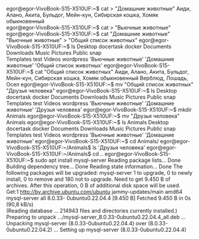egor@egor-VivoBook-S15-X510UF:~$ cat > "Домашние животные"
Аиди, Алано, Акита, Бульдог, Мейн-кун, Сибирская кошка, Хомяк обыкновенный   
egor@egor-VivoBook-S15-X510UF:~$ cat > "Вьючные животные"
egor@egor-VivoBook-S15-X510UF:~$ cat "Домашние животные" "Вьючные животные" > 
"Общий список животных"
egor@egor-VivoBook-S15-X510UF:~$ ls
 Desktop   docertask   docker   Documents   Downloads   Music   Pictures   Public   snap   
Templates   test   Videos   wordpress  'Вьючные животные'  'Домашние животные'  'Общий 
список животных'
egor@egor-VivoBook-S15-X510UF:~$ cat "Общий список животных" 
Аиди, Алано, Акита, Бульдог, Мейн-кун, Сибирская кошка, Хомяк обыкновенный
Верблюд, Лошадь, Осел
egor@egor-VivoBook-S15-X510UF:~$ mv "Общий список животных" "Друзья человека"
egor@egor-VivoBook-S15-X510UF:~$ ls
 Desktop   docertask   docker   Documents   Downloads   Music   Pictures   Public   snap   
Templates   test   Videos   wordpress  'Вьючные животные'  'Домашние животные'  'Друзья 
человека'
egor@egor-VivoBook-S15-X510UF:~$ mkdir Animals
egor@egor-VivoBook-S15-X510UF:~$ mv "Друзья человека" Animals
egor@egor-VivoBook-S15-X510UF:~$ ls
 Animals   Desktop   docertask   docker   Documents   Downloads   Music   Pictures   Public   snap   
Templates   test   Videos   wordpress  'Вьючные животные'  'Домашние животные'
egor@egor-VivoBook-S15-X510UF:~$ cd Animals/
egor@egor-VivoBook-S15-X510UF:~/Animals$ ls
'Друзья человека'
egor@egor-VivoBook-S15-X510UF:~/Animals$ cd ..
egor@egor-VivoBook-S15-X510UF:~$ sudo apt install mysql-server
Reading package lists... Done
Building dependency tree... Done
Reading state information... Done
The following packages will be upgraded:
  mysql-server
1 to upgrade, 0 to newly install, 0 to remove and 180 not to upgrade.
Need to get 9.450 B of archives.
After this operation, 0 B of additional disk space will be used.
Get:1 http://by.archive.ubuntu.com/ubuntu jammy-updates/main amd64 mysql-server all 8.0.33-
0ubuntu0.22.04.4 [9.450 B]
Fetched 9.450 B in 0s (90,8 kB/s)        
(Reading database ... 214943 files and directories currently installed.)
Preparing to unpack .../mysql-server_8.0.33-0ubuntu0.22.04.4_all.deb ...
Unpacking mysql-server (8.0.33-0ubuntu0.22.04.4) over (8.0.33-0ubuntu0.22.04.2) ...
Setting up mysql-server (8.0.33-0ubuntu0.22.04.4)